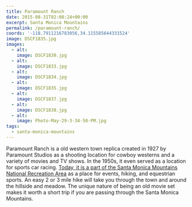 ```yaml
---
title: Paramount Ranch
date: 2015-08-31T02:08:24+00:00
excerpt: Santa Monica Mountains
permalink: /paramount-ranch/
coords: '-118.7911216783056,34.115585644331524'
image: DSCF1835.jpg
images:
  - alt: 
    image: DSCF1830.jpg
  - alt: 
    image: DSCF1833.jpg
  - alt: 
    image: DSCF1834.jpg
  - alt: 
    image: DSCF1835.jpg
  - alt: 
    image: DSCF1837.jpg
  - alt: 
    image: DSCF1838.jpg
  - alt: 
    image: Photo-May-29-3-34-50-PM.jpg
tags:
  - santa-monica-mountains
---
```

Paramount Ranch is a old western town replica created in 1927 by Paramount Studios as a shooting location for cowboy westerns and a variety of movies and TV shows. In the 1950s, it even served as a location for sports car racing. <a href="&quot;http://www.nps.gov/samo/planyourvisit/paramountranch.htm”">Today, it is a part of the Santa Monica Mountains National Recreation Area</a> as a place for events, hiking, and equestrian sports. An easy 2 or 3 mile hike will take you through the town and around the hillside and meadow. The unique nature of being an old movie set makes it worth a short trip if you are passing through the Santa Monica Mountains.

